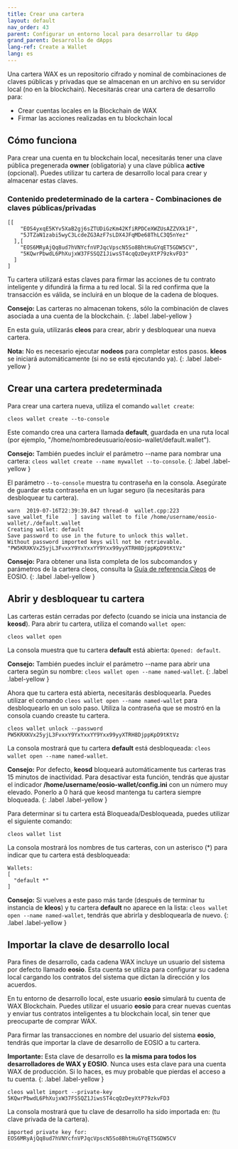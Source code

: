 ```yaml
---
title: Crear una cartera
layout: default
nav_order: 43
parent: Configurar un entorno local para desarrollar tu dApp
grand_parent: Desarrollo de dApps
lang-ref: Create a Wallet
lang: es
---
```


Una cartera WAX es un repositorio cifrado y nominal de combinaciones de claves públicas y privadas que se almacenan en un archivo en su servidor local (no en la blockchain). Necesitarás crear una cartera de desarrollo para:

- Crear cuentas locales en la Blockchain de WAX
- Firmar las acciones realizadas en tu blockchain local

## Cómo funciona

Para crear una cuenta en tu blockchain local, necesitarás tener una clave pública pregenerada **owner** (obligatoria) y una clave pública **active** (opcional). Puedes utilizar tu cartera de desarrollo local para crear y almacenar estas claves. 

### Contenido predeterminado de la cartera - Combinaciones de claves públicas/privadas
```shell
[[
    "EOS4yxqE5KYv5XaB2gj6sZTUDiGzKm42KfiRPDCeXWZUsAZZVXk1F",
    "5JTZaN1zabi5wyC3LcdeZG3AzF7sLDX4JFqMDe68ThLC3Q5nYez"
  ],[
    "EOS6MRyAjQq8ud7hVNYcfnVPJqcVpscN5So8BhtHuGYqET5GDW5CV",
    "5KQwrPbwdL6PhXujxW37FSSQZ1JiwsST4cqQzDeyXtP79zkvFD3"
  ]
]
```

Tu cartera utilizará estas claves para firmar las acciones de tu contrato inteligente y difundirá la firma a tu red local. Si la red confirma que la transacción es válida, se incluirá en un bloque de la cadena de bloques. 

<strong>Consejo:</strong> Las carteras no almacenan tokens, sólo la combinación de claves asociada a una cuenta de la blockchain. 
{: .label .label-yellow }

En esta guía, utilizarás **cleos** para crear, abrir y desbloquear una nueva cartera.

<strong>Nota:</strong> No es necesario ejecutar <strong>nodeos</strong> para completar estos pasos. **kleos** se iniciará automáticamente (si no se está ejecutando ya).
{: .label .label-yellow }


## Crear una cartera predeterminada

Para crear una cartera nueva, utiliza el comando `wallet create`:

```shell
cleos wallet create --to-console
```

Este comando crea una cartera llamada **default**, guardada en una ruta local (por ejemplo, "/home/nombredeusuario/eosio-wallet/default.wallet"). 

<strong>Consejo:</strong> También puedes incluir el parámetro --name para nombrar una cartera: `cleos wallet create --name mywallet --to-console`.
{: .label .label-yellow }

El parámetro `--to-console` muestra tu contraseña en la consola. Asegúrate de guardar esta contraseña en un lugar seguro (la necesitarás para desbloquear tu cartera).

```shell
warn  2019-07-16T22:39:39.847 thread-0  wallet.cpp:223                save_wallet_file     ] saving wallet to file /home/username/eosio-wallet/./default.wallet
Creating wallet: default
Save password to use in the future to unlock this wallet.
Without password imported keys will not be retrievable.
"PW5KRXKVx25yjL3FvxxY9YxYxxYY9Yxx99yyXTRH8DjppKpD9tKtVz"
```

<strong>Consejo:</strong> Para obtener una lista completa de los subcomandos y parámetros de la cartera cleos, consulta la <a href="https://developers.eos.io/manuals/eos/v2.0/cleos/command-reference/wallet/index" target="_blank">Guía de referencia Cleos</a> de EOSIO.
{: .label .label-yellow }

## Abrir y desbloquear tu cartera

Las carteras están cerradas por defecto (cuando se inicia una instancia de **keosd**). Para abrir tu cartera, utiliza el comando `wallet open`:

```shell
cleos wallet open
```

La consola muestra que tu cartera **default** está abierta: `Opened: default`.


<strong>Consejo:</strong> También puedes incluir el parámetro --name para abrir una cartera según su nombre: `cleos wallet open --name named-wallet`.
{: .label .label-yellow }

Ahora que tu cartera está abierta, necesitarás desbloquearla. Puedes utilizar el comando `cleos wallet open --name named-wallet` para desbloquearlo en un solo paso. Utiliza la contraseña que se mostró en la consola cuando creaste tu cartera.

```shell
cleos wallet unlock --password PW5KRXKVx25yjL3FvxxY9YxYxxYY9Yxx99yyXTRH8DjppKpD9tKtVz
```

La consola mostrará que tu cartera **default** está desbloqueada: `cleos wallet open --name named-wallet`.

<strong>Consejo:</strong> Por defecto, **keosd** bloqueará automáticamente tus carteras tras 15 minutos de inactividad. Para desactivar esta función, tendrás que ajustar el indicador **/home/username/eosio-wallet/config.ini** con un número muy elevado. Ponerlo a 0 hará que keosd mantenga tu cartera siempre bloqueada.
{: .label .label-yellow }


Para determinar si tu cartera está Bloqueada/Desbloqueada, puedes utilizar el siguiente comando:

```shell
cleos wallet list
```

La consola mostrará los nombres de tus carteras, con un asterisco (*) para indicar que tu cartera está desbloqueada:

```shell
Wallets:
[
  "default *"
]
```

<strong>Consejo:</strong> Si vuelves a este paso más tarde (después de terminar tu instancia de **kleos**) y tu cartera **default** no aparece en la lista: `cleos wallet open --name named-wallet`, tendrás que abrirla y desbloquearla de nuevo.
{: .label .label-yellow }


## Importar la clave de desarrollo local

Para fines de desarrollo, cada cadena WAX incluye un usuario del sistema por defecto llamado **eosio**. Esta cuenta se utiliza para configurar su cadena local cargando los contratos del sistema que dictan la dirección y los acuerdos. 

En tu entorno de desarrollo local, este usuario **eosio** simulará tu cuenta de WAX Blockchain. Puedes utilizar el usuario **eosio** para crear nuevas cuentas y enviar tus contratos inteligentes a tu blockchain local, sin tener que preocuparte de comprar WAX.

Para firmar las transacciones en nombre del usuario del sistema **eosio**, tendrás que importar la clave de desarrollo de EOSIO a tu cartera. 

<strong>Importante:</strong> Esta clave de desarrollo es **la misma para todos los desarrolladores de WAX y EOSIO**. Nunca uses esta clave para una cuenta WAX de producción. Si lo haces, es muy probable que pierdas el acceso a tu cuenta.
{: .label .label-yellow }


```shell
cleos wallet import --private-key 5KQwrPbwdL6PhXujxW37FSSQZ1JiwsST4cqQzDeyXtP79zkvFD3
```

La consola mostrará que tu clave de desarrollo ha sido importada en: (tu clave privada de la cartera).

```shell
imported private key for: EOS6MRyAjQq8ud7hVNYcfnVPJqcVpscN5So8BhtHuGYqET5GDW5CV
```
